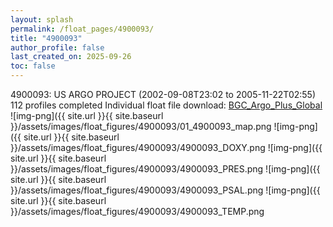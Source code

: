 ```yaml
---
layout: splash
permalink: /float_pages/4900093/
title: "4900093"
author_profile: false
last_created_on: 2025-09-26
toc: false
---
```

 
4900093: US ARGO PROJECT (2002-09-08T23:02 to 2005-11-22T02:55)
112 profiles completed
Individual float file download: [BGC_Argo_Plus_Global](https://ftp.soest.hawaii.edu/bgc_argo_plus/Individual_Floats/outliers_removed/4900093_Sprof_processed.nc)
![img-png]({{ site.url }}{{ site.baseurl }}/assets/images/float_figures/4900093/01_4900093_map.png
![img-png]({{ site.url }}{{ site.baseurl }}/assets/images/float_figures/4900093/4900093_DOXY.png
![img-png]({{ site.url }}{{ site.baseurl }}/assets/images/float_figures/4900093/4900093_PRES.png
![img-png]({{ site.url }}{{ site.baseurl }}/assets/images/float_figures/4900093/4900093_PSAL.png
![img-png]({{ site.url }}{{ site.baseurl }}/assets/images/float_figures/4900093/4900093_TEMP.png
